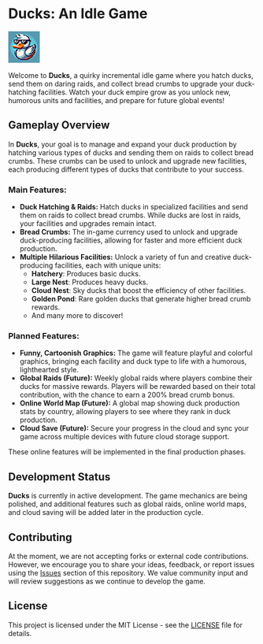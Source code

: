 # **Ducks: An Idle Game**  
![Logo Placeholder](https://github.com/CptGummiball/Ducks/blob/main/logo.png)

Welcome to **Ducks**, a quirky incremental idle game where you hatch ducks, send them on daring raids, and collect bread crumbs to upgrade your duck-hatching facilities. Watch your duck empire grow as you unlock new, humorous units and facilities, and prepare for future global events!

## **Gameplay Overview**

In **Ducks**, your goal is to manage and expand your duck production by hatching various types of ducks and sending them on raids to collect bread crumbs. These crumbs can be used to unlock and upgrade new facilities, each producing different types of ducks that contribute to your success.

### **Main Features:**
- **Duck Hatching & Raids:** Hatch ducks in specialized facilities and send them on raids to collect bread crumbs. While ducks are lost in raids, your facilities and upgrades remain intact.
- **Bread Crumbs:** The in-game currency used to unlock and upgrade duck-producing facilities, allowing for faster and more efficient duck production.
- **Multiple Hilarious Facilities:** Unlock a variety of fun and creative duck-producing facilities, each with unique units:
  - **Hatchery**: Produces basic ducks.
  - **Large Nest**: Produces heavy ducks.
  - **Cloud Nest**: Sky ducks that boost the efficiency of other facilities.
  - **Golden Pond**: Rare golden ducks that generate higher bread crumb rewards.
  - And many more to discover!
  
### **Planned Features:**
- **Funny, Cartoonish Graphics:** The game will feature playful and colorful graphics, bringing each facility and duck type to life with a humorous, lighthearted style.
- **Global Raids (Future):** Weekly global raids where players combine their ducks for massive rewards. Players will be rewarded based on their total contribution, with the chance to earn a 200% bread crumb bonus.
- **Online World Map (Future):** A global map showing duck production stats by country, allowing players to see where they rank in duck production.
- **Cloud Save (Future):** Secure your progress in the cloud and sync your game across multiple devices with future cloud storage support.

These online features will be implemented in the final production phases.

## **Development Status**

**Ducks** is currently in active development. The game mechanics are being polished, and additional features such as global raids, online world maps, and cloud saving will be added later in the production cycle.

## **Contributing**

At the moment, we are not accepting forks or external code contributions. However, we encourage you to share your ideas, feedback, or report issues using the [Issues](https://github.com/CptGummiball/Ducks/issues) section of this repository. We value community input and will review suggestions as we continue to develop the game.

## **License**

This project is licensed under the MIT License - see the [LICENSE](LICENSE) file for details.
